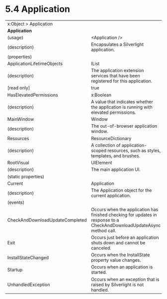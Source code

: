 <html dir="LTR" xmlns:mshelp="http://msdn.microsoft.com/mshelp" xmlns:ddue="http://ddue.schemas.microsoft.com/authoring/2003/5" xmlns:xlink="http://www.w3.org/1999/xlink" xmlns:tool="http://www.microsoft.com/tooltip">

<body>
 <input type="hidden" id="userDataCache" class="userDataStyle">
 <input type="hidden" id="hiddenScrollOffset">
 <img id="dropDownImage" style="display:none; height:0; width:0;" src="../local/drpdown.gif">
 <img id="dropDownHoverImage" style="display:none; height:0; width:0;" src="../local/drpdown_orange.gif">
 <img id="collapseImage" style="display:none; height:0; width:0;" src="../local/collapse.gif">
 <img id="expandImage" style="display:none; height:0; width:0;" src="../local/exp.gif">
 <img id="collapseAllImage" style="display:none; height:0; width:0;" src="../local/collall.gif">
 <img id="expandAllImage" style="display:none; height:0; width:0;" src="../local/expall.gif">
 <img id="copyImage" style="display:none; height:0; width:0;" src="../local/copycode.gif">
 <img id="copyHoverImage" style="display:none; height:0; width:0;" src="../local/copycodeHighlight.gif">
 <div id="header"><h1 class="heading">5.4 Application</h1></div>

 <div id="mainSection">
 <div id="mainBody">
 <div id="allHistory" class="saveHistory" onsave="saveAll()" onload="loadAll()"></div>
 <p xmlns:wsd="http://wsdev.schemas.microsoft.com/authoring/2008/2" xmlns:msxsl="urn:schemas-microsoft-com:xslt" xmlns:script="urn:script" xmlns:build="urn:build">
 </p>
 <div id="sectionSection0" class="section" name="collapseableSection">
 <content xmlns="http://ddue.schemas.microsoft.com/authoring/2003/5" xmlns:wsd="http://wsdev.schemas.microsoft.com/authoring/2008/2" xmlns:msxsl="urn:schemas-microsoft-com:xslt" xmlns:script="urn:script" xmlns:build="urn:build">
 </content>
 </div>
 <div id="sectionSection1" class="section" name="collapseableSection">
 <content xmlns="http://ddue.schemas.microsoft.com/authoring/2003/5" xmlns:wsd="http://wsdev.schemas.microsoft.com/authoring/2008/2" xmlns:msxsl="urn:schemas-microsoft-com:xslt" xmlns:script="urn:script" xmlns:build="urn:build">
 <table class="ProtocolAuthoredTable" xmlns="">
 <tr><td colspan="2">
<mshelp:link keywords="55aacd72-e114-4aa1-b774-3f7ded5e1f7d" tabindex="0">x:Object</mshelp:link> &gt; <mshelp:link keywords="a4405574-8852-48c7-a6c0-b8a65c6b58b9" tabindex="0">Application</mshelp:link> </td>
 </tr>
 <tr><td colspan="2">
 <b>Application</b> </td>
 </tr>
 <tr><td><div class="indent0">(usage)</div></td>
 <td>&lt;Application /&gt;</td>
 </tr>
 <tr><td><div class="indent0">(description)</div></td>
 <td>Encapsulates a Silverlight application.</td>
 </tr>
 <tr><td><div class="indent0">(properties)</div></td>
 <td></td>
 </tr>
 <tr><td><div class="indent2">ApplicationLifetimeObjects</div></td>
 <td><mshelp:link keywords="cc80c1f7-117b-4831-9ffb-ae823aac2a7d" tabindex="0">IList</mshelp:link></td>
 </tr>
 <tr><td><div class="indent4">(description)</div></td>
 <td>The application extension services that have been registered for this application.</td>
 </tr>
 <tr><td><div class="indent4">[read only]</div></td>
 <td>true</td>
 </tr>
 <tr><td><div class="indent2">HasElevatedPermissions</div></td>
 <td><mshelp:link keywords="c052ee98-5d1a-451f-98f3-838ac0dca971" tabindex="0">x:Boolean</mshelp:link></td>
 </tr>
 <tr><td><div class="indent4">(description)</div></td>
 <td>A value that indicates whether the application is running with elevated permissions.</td>
 </tr>
 <tr><td><div class="indent2">MainWindow</div></td>
 <td><mshelp:link keywords="1a057ea6-a0b0-430f-ac41-2c4a40ca00fd" tabindex="0">Window</mshelp:link></td>
 </tr>
 <tr><td><div class="indent4">(description)</div></td>
 <td>The out-of-browser application window.</td>
 </tr>
 <tr><td><div class="indent2">Resources</div></td>
 <td><mshelp:link keywords="8badf148-6ee3-49a4-9d47-4a8254e000b7" tabindex="0">ResourceDictionary</mshelp:link></td>
 </tr>
 <tr><td><div class="indent4">(description)</div></td>
 <td>A collection of application-scoped resources, such as styles, templates, and brushes.</td>
 </tr>
 <tr><td><div class="indent2">RootVisual</div></td>
 <td><mshelp:link keywords="053e800a-9c26-4d47-8d3f-4262d9420ea6" tabindex="0">UIElement</mshelp:link></td>
 </tr>
 <tr><td><div class="indent4">(description)</div></td>
 <td>The main application UI.</td>
 </tr>
 <tr><td><div class="indent0">(static properties)</div></td>
 <td></td>
 </tr>
 <tr><td><div class="indent2">Current</div></td>
 <td><mshelp:link keywords="a4405574-8852-48c7-a6c0-b8a65c6b58b9" tabindex="0">Application</mshelp:link></td>
 </tr>
 <tr><td><div class="indent4">(description)</div></td>
 <td>The Application object for the current application.</td>
 </tr>
 <tr><td><div class="indent0">(events)</div></td>
 <td></td>
 </tr>
 <tr><td><div class="indent2">CheckAndDownloadUpdateCompleted</div></td>
 <td>Occurs when the application has finished checking for updates in response to a CheckAndDownloadUpdateAsync method call.</td>
 </tr>
 <tr><td><div class="indent2">Exit</div></td>
 <td>Occurs just before an application shuts down and cannot be canceled.</td>
 </tr>
 <tr><td><div class="indent2">InstallStateChanged</div></td>
 <td>Occurs when the InstallState property value changes.</td>
 </tr>
 <tr><td><div class="indent2">Startup</div></td>
 <td>Occurs when an application is started.</td>
 </tr>
 <tr><td><div class="indent2">UnhandledException</div></td>
 <td>Occurs when an exception that is raised by Silverlight is not handled.</td>
 </tr>
</table>
 </content>
 </div>
 <!--[if gte IE 5]>
 <tool:tip element="languageFilterToolTip" avoidmouse="false"/>
 <![endif]-->
 </div>
 <a name="feedback"></a><span></span>
 </div>
</body></html>
